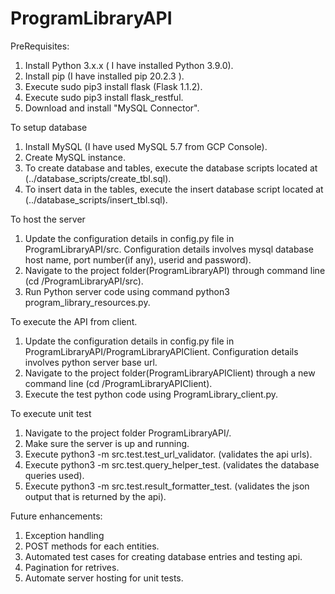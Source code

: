 # ProgramLibraryAPI
PreRequisites:
1. Install Python 3.x.x ( I have installed Python 3.9.0).
2. Install pip (I have installed pip 20.2.3 ).
3. Execute sudo pip3 install flask (Flask 1.1.2).
4. Execute sudo pip3 install flask_restful.
5. Download and install "MySQL Connector".

To setup database
1. Install MySQL (I have used MySQL 5.7 from GCP Console).
2. Create MySQL instance.
3. To create database and tables, execute the database scripts located at (../database_scripts/create_tbl.sql).
4. To insert data in the tables, execute the insert database script located at (../database_scripts/insert_tbl.sql).

To host the server
1. Update the configuration details in config.py file in ProgramLibraryAPI/src. Configuration details involves mysql database host name, port number(if any), userid and password).
2. Navigate to the project folder(ProgramLibraryAPI) through command line (cd /ProgramLibraryAPI/src).
3. Run Python server code using command python3 program_library_resources.py.

To execute the API from client.
1. Update the configuration details in config.py file in ProgramLibraryAPI/ProgramLibraryAPIClient. Configuration details involves python server base url.
2. Navigate to the project folder(ProgramLibraryAPIClient) through a new command line (cd /ProgramLibraryAPIClient).
3. Execute the test python code using ProgramLibrary_client.py.

To execute unit test
1. Navigate to the project folder ProgramLibraryAPI/.
2. Make sure the server is up and running.
3. Execute python3 -m src.test.test_url_validator. (validates the api urls).
4. Execute python3 -m src.test.query_helper_test. (validates the database queries used).
5. Execute python3 -m src.test.result_formatter_test. (validates the json output that is returned by the api).


Future enhancements:
1. Exception handling 
2. POST methods for each entities.
3. Automated test cases for creating database entries and testing api.
4. Pagination for retrives.
5. Automate server hosting for unit tests.
